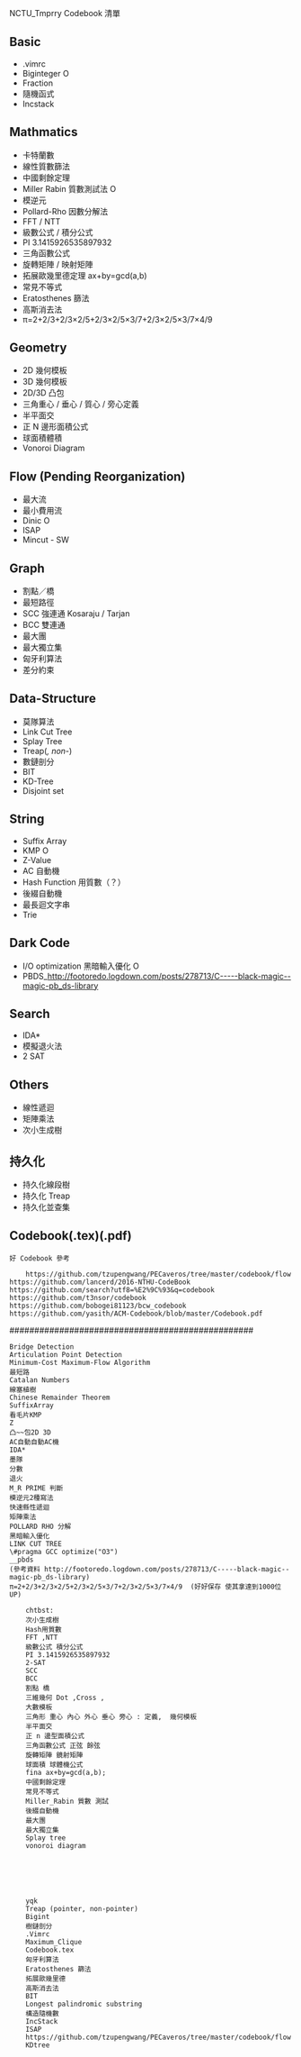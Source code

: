 NCTU_Tmprry Codebook 清單

## Basic
- .vimrc
- Biginteger O
- Fraction
- 隨機函式
- Incstack

## Mathmatics
- 卡特蘭數
- 線性質數篩法
- 中國剩餘定理
- Miller Rabin 質數測試法 O
- 模逆元
- Pollard-Rho 因數分解法
- FFT / NTT
- 級數公式 / 積分公式
- PI 3.1415926535897932
- 三角函數公式
- 旋轉矩陣 / 映射矩陣
- 拓展歐幾里德定理 ax+by=gcd(a,b)
- 常見不等式
- Eratosthenes 篩法
- 高斯消去法
- π=2+2/3+2/3×2/5+2/3×2/5×3/7+2/3×2/5×3/7×4/9

## Geometry
- 2D 幾何模板
- 3D 幾何模板
- 2D/3D 凸包
- 三角重心 / 垂心 / 質心 / 旁心定義
- 半平面交
- 正 N 邊形面積公式
- 球面積體積
- Vonoroi Diagram

## Flow (Pending Reorganization)
- 最大流
- 最小費用流
- Dinic O
- ISAP
- Mincut - SW

## Graph
- 割點／橋
- 最短路徑
- SCC 強連通 Kosaraju / Tarjan
- BCC 雙連通
- 最大團
- 最大獨立集
- 匈牙利算法
- 差分約束

## Data-Structure
- 莫隊算法
- Link Cut Tree
- Splay Tree
- Treap(*, non-*)
- 數鏈剖分
- BIT
- KD-Tree
- Disjoint set

## String
- Suffix Array
- KMP O
- Z-Value
- AC 自動機
- Hash Function 用質數（？）
- 後綴自動機
- 最長迴文字串
- Trie

## Dark Code
- I/O optimization 黑暗輸入優化 O
- PBDS_http://footoredo.logdown.com/posts/278713/C-----black-magic--magic-pb_ds-library

## Search
- IDA*
- 模擬退火法
- 2 SAT

## Others
- 線性遞迴
- 矩陣乘法
- 次小生成樹

## 持久化
- 持久化線段樹
- 持久化 Treap
- 持久化並查集

## Codebook(.tex)(.pdf)
```
好 Codebook 參考

	https://github.com/tzupengwang/PECaveros/tree/master/codebook/flow
https://github.com/lancerd/2016-NTHU-CodeBook
https://github.com/search?utf8=%E2%9C%93&q=codebook
https://github.com/t3nsor/codebook
https://github.com/bobogei81123/bcw_codebook
https://github.com/yasith/ACM-Codebook/blob/master/Codebook.pdf
```

#################################################
```
Bridge Detection
Articulation Point Detection
Minimum-Cost Maximum-Flow Algorithm
最短路
Catalan Numbers
線塞植樹
Chinese Remainder Theorem
SuffixArray
看毛片KMP
Z 
凸~~包2D 3D
AC自動自動AC機
IDA*
墨隊
分數
退火
M_R PRIME 判斷
模逆元2種寫法
快速縣性遞迴
矩陣乘法
POLLARD RHO 分解
黑暗輸入優化
LINK CUT TREE
\#pragma GCC optimize("O3")
__pbds     
(參考資料 http://footoredo.logdown.com/posts/278713/C-----black-magic--magic-pb_ds-library)
π=2+2/3+2/3×2/5+2/3×2/5×3/7+2/3×2/5×3/7×4/9  (好好保存 使其拿達到1000位UP)

	chtbst:
	次小生成樹
	Hash用質數
	FFT ,NTT 
	級數公式 積分公式
	PI 3.1415926535897932
	2-SAT
	SCC
	BCC
	割點 橋
	三維幾何 Dot ,Cross ,
	大數模板
	三角形 重心 內心 外心 垂心 旁心 : 定義,  幾何模板
	半平面交
	正 n 邊型面積公式
	三角函數公式 正弦 餘弦
	旋轉矩陣 鏡射矩陣
	球面積 球體機公式
	fina ax+by=gcd(a,b); 
	中國剩餘定理
	常見不等式
	Miller_Rabin 質數 測試
	後綴自動機
	最大團
	最大獨立集
	Splay tree
	vonoroi diagram






	yqk
	Treap (pointer, non-pointer)
	Bigint
	樹鏈剖分
	.Vimrc
	Maximum_Clique
	Codebook.tex
	匈牙利算法					
	Eratosthenes 篩法
	拓展歐幾里德
	高斯消去法	
	BIT	
	Longest palindromic substring
	構造隨機數
	IncStack
	ISAP
	https://github.com/tzupengwang/PECaveros/tree/master/codebook/flow
	KDtree
```
